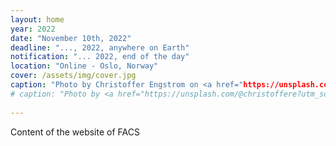 ```yaml
---
layout: home
year: 2022
date: "November 10th, 2022"
deadline: "..., 2022, anywhere on Earth"
notification: "... 2022, end of the day"
location: "Online - Oslo, Norway"
cover: /assets/img/cover.jpg
caption: "Photo by Christoffer Engstrom on <a href="https://unsplash.com/s/photos/oslo?utm_source=unsplash&utm_medium=referral&utm_content=creditCopyText">Unsplash</a>"
# caption: "Photo by <a href="https://unsplash.com/@christoffere?utm_source=unsplash&utm_medium=referral&utm_content=creditCopyText">Christoffer Engström</a> on <a href="https://unsplash.com/s/photos/oslo?utm_source=unsplash&utm_medium=referral&utm_content=creditCopyText">Unsplash</a>"
  
---
```


Content of the website of FACS
